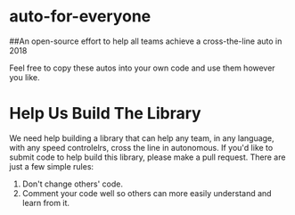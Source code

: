 # auto-for-everyone
##An open-source effort to help all teams achieve a cross-the-line auto in 2018

Feel free to copy these autos into your own code and use them however you like.

# Help Us Build The Library
We need help building a library that can help any team, in any language, with any speed controlelrs, cross the line in autonomous.  If you'd like to submit code to help build this library, please make a pull request.  There are just a few simple rules:
  1. Don't change others' code.
  2. Comment your code well so others can more easily understand and learn from it.
